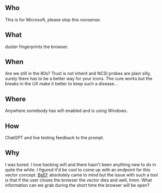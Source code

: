 ## Who
This is for Microsoft, please stop this nonsense.

## What
duster fingerprints the browser.

## When
Are we still in the 80s?  Trust is not inherit and NCSI probes are plain silly, surely there has to be a better way for your icons.  The cure works but the breaks in the UX make it better to keep such a disease...

## Where
Anywhere somebody has wifi enabled and is using Windows.

## How
ChatGPT and live testing feedback to the prompt.

## Why
I was bored.  I love hacking wifi and there hasn't been anything new to do in quite the while.  I figured it'd be cool to come up with an endpoint for this vector concept.  [BeEF](https://beefproject.com/) absolutely came to mind but the issue with such a tool is that if the user closes the browser the vector dies and well, hmm.  What information can we grab during the short time the browser will be open?